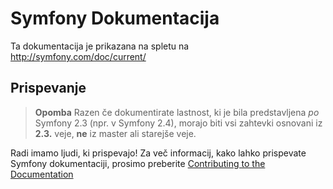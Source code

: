 Symfony Dokumentacija
=====================

Ta dokumentacija je prikazana na spletu na http://symfony.com/doc/current/

Prispevanje
------------

>**Opomba**
>Razen če dokumentirate lastnost, ki je bila predstavljena *po* Symfony 2.3
>(npr. v Symfony 2.4), morajo biti vsi zahtevki osnovani iz **2.3.** veje,
>**ne** iz master ali starejše veje.

Radi imamo ljudi, ki prispevajo! Za več informacij, kako lahko prispevate
Symfony dokumentaciji, prosimo preberite
[Contributing to the Documentation](http://symfony.com/doc/current/contributing/documentation/overview.html)
